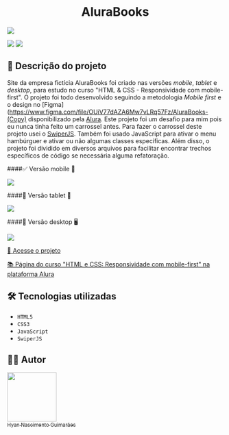 <h1 align="center"> AluraBooks </h1>

![](https://raw.githubusercontent.com/hyanguimaraes/Alurabooks/main/assets/img/readme/Alurabooks_mobile_finalizado.gif#vitrinedev)

![](https://img.shields.io/github/forks/hyanguimaraes/Alurabooks?style=social) ![](https://img.shields.io/github/last-commit/hyanguimaraes/Alurabooks?style=plastic)

📝 Descrição do projeto
---
Site da empresa fictícia AluraBooks foi criado nas versões _mobile_, _tablet_ e _desktop_, para estudo no curso "HTML & CSS - Responsividade com mobile-first". O projeto foi todo desenvolvido seguindo a metodologia _Mobile first_ e o design no [Figma](https://www.figma.com/file/OUiV77dAZA6Mw7vLRq57Fz/AluraBooks-(Copy) disponibilizado pela [Alura](https://www.alura.com.br/). Este projeto foi um desafio para mim pois eu nunca tinha feito um carrossel antes. Para fazer o carrossel deste projeto usei o [SwiperJS](https://swiperjs.com/get-started#use-swiper-from-cdn). Também foi usado JavaScript para ativar o menu hambúrguer e ativar ou não algumas classes específicas. Além disso, o projeto foi dividido em diversos arquivos para facilitar encontrar trechos específicos de código se necessária alguma refatoração.

####✅ Versão mobile 📱

![](https://raw.githubusercontent.com/hyanguimaraes/Alurabooks/main/assets/img/readme/Alurabooks_mobile_finalizado.gif)

####🚧 Versão tablet 📱

![](https://raw.githubusercontent.com/hyanguimaraes/Alurabooks/main/assets/img/readme/Alurabooks_tablet_finalizado.gif)

####🚧 Versão desktop 🖥️

![](https://raw.githubusercontent.com/hyanguimaraes/Alurabooks/main/assets/img/readme/Alurabooks_desktop_finalizado.gif)


[🔗 Acesse o projeto](https://hyanguimaraes.github.io/Alurabooks/)

[📚 Página do curso "HTML e CSS: Responsividade com mobile-first" na plataforma Alura](https://cursos.alura.com.br/course/html-css-responsividade-mobile-first)

🛠️ Tecnologias utilizadas
---
- ``HTML5``
- ``CSS3``
- ``JavaScript``
- ``SwiperJS``

✍🏻 Autor
---
 [<img src="https://avatars.githubusercontent.com/u/112709798?s=400&u=bf197a3880a44c701b3303e07c052a74cb8d96b1&v=4" width=115><br><sub>Hyan Nascimento Guimarães</sub>](https://github.com/hyanguimaraes)
